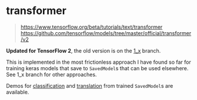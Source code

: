 # transformer

> https://www.tensorflow.org/beta/tutorials/text/transformer
> https://github.com/tensorflow/models/tree/master/official/transformer/v2

__Updated for TensorFlow 2__, the old version is on the [1_x](https://github.com/suyash/transformer/tree/1_x) branch.

This is implemented in the most frictionless approach I have found so far for training keras models that save to `SavedModel`s that can be used elsewhere. See 1_x branch for other approaches.

Demos for [classification](/text_classification_demo.ipynb) and [translation](/machine_translation_demo.ipynb) from trained `SavedModel`s are available.
